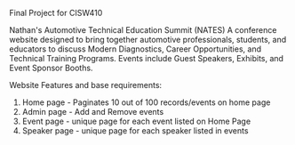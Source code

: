 Final Project for CISW410

Nathan's Automotive Technical Education Summit (NATES)
A conference website designed to bring together automotive professionals, students, and educators to discuss 
Modern Diagnostics, Career Opportunities, and Technical Training Programs. Events include Guest Speakers, Exhibits, and Event Sponsor Booths.

Website Features and base requirements:
  1) Home page - Paginates 10 out of 100 records/events on home page
  2) Admin page - Add and Remove events
  3) Event page - unique page for each event listed on Home Page
  4) Speaker page - unique page for each speaker listed in events
